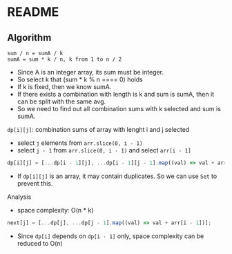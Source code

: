 # README

## Algorithm

```
sum / n = sumA / k
sumA = sum * k / n, k from 1 to n / 2
```

- Since A is an integer array, its sum must be integer.
- So select k that (sum \* k % n ==== 0) holds
- If k is fixed, then we know sumA.
- If there exists a combination with length is k and sum is sumA, then it can be split with the same avg.
- So we need to find out all combination sums with k selected and sum is sumA.

`dp[i][j]`: combination sums of array with lenght i and j selected

- select `j` elements from `arr.slice(0, i - 1)`
- select `j - 1` from `arr.slice(0, i - 1)` and select `arr[i - 1]`

```js
dp[i][j] = [...dp[i - 1][j], ...dp[i - 1][j - 1].map((val) => val + arr[i - 1])];
```

- If `dp[i][j]` is an array, it may contain duplicates. So we can use `Set` to prevent this.

Analysis

- space complexity: O(n \* k)

```js
next[j] = [...dp[j], ...dp[j - 1].map((val) => val + arr[i - 1])];
```

- Since `dp[i]` depends on `dp[i - 1]` only, space complexity can be reduced to O(n)
